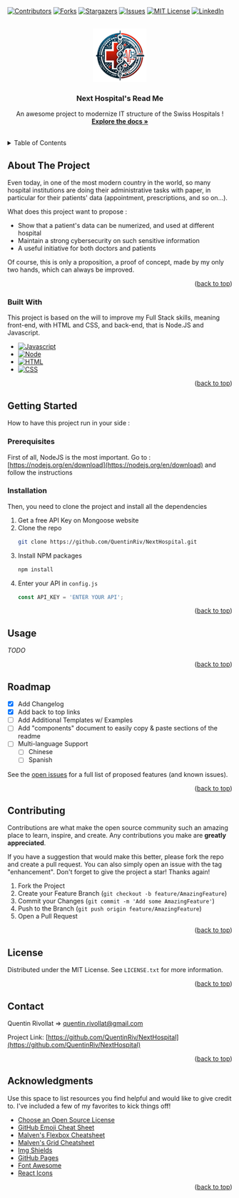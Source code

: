 <!-- Improved compatibility of back to top link: See: https://github.com/othneildrew/Best-README-Template/pull/73 -->
<a name="readme-top"></a>
<!--
*** Thanks for checking out the Best-README-Template. If you have a suggestion
*** that would make this better, please fork the repo and create a pull request
*** or simply open an issue with the tag "enhancement".
*** Don't forget to give the project a star!
*** Thanks again! Now go create something AMAZING! :D
-->



<!-- PROJECT SHIELDS -->
<!--
*** I'm using markdown "reference style" links for readability.
*** Reference links are enclosed in brackets [ ] instead of parentheses ( ).
*** See the bottom of this document for the declaration of the reference variables
*** for contributors-url, forks-url, etc. This is an optional, concise syntax you may use.
*** https://www.markdownguide.org/basic-syntax/#reference-style-links
-->
[![Contributors][contributors-shield]][contributors-url]
[![Forks][forks-shield]][forks-url]
[![Stargazers][stars-shield]][stars-url]
[![Issues][issues-shield]][issues-url]
[![MIT License][license-shield]][license-url]
[![LinkedIn][linkedin-shield]][linkedin-url]



<!-- PROJECT LOGO -->
<br />
<div align="center">
  <a href="https://github.com/othneildrew/Best-README-Template">
    <img src="public/image/NextHosp.png" alt="Logo" width="120" height="120">
  </a>

  <h3 align="center">Next Hospital's Read Me</h3>

  <p align="center">
    An awesome project to modernize IT structure of the Swiss Hospitals !
    <br />
    <a href="https://github.com/QuentinRiv/NextHospital"><strong>Explore the docs »</strong></a>
    <br />
    <br />

  </p>
</div>



<!-- TABLE OF CONTENTS -->
<details>
  <summary>Table of Contents</summary>
  <ol>
    <li>
      <a href="#about-the-project">About The Project</a>
      <ul>
        <li><a href="#built-with">Built With</a></li>
      </ul>
    </li>
    <li>
      <a href="#getting-started">Getting Started</a>
      <ul>
        <li><a href="#prerequisites">Prerequisites</a></li>
        <li><a href="#installation">Installation</a></li>
      </ul>
    </li>
    <li><a href="#usage">Usage</a></li>
    <li><a href="#roadmap">Roadmap</a></li>
    <li><a href="#contributing">Contributing</a></li>
    <li><a href="#license">License</a></li>
    <li><a href="#contact">Contact</a></li>
    <li><a href="#acknowledgments">Acknowledgments</a></li>
  </ol>
</details>



<!-- ABOUT THE PROJECT -->
## About The Project

Even today, in one of the most modern country in the world, so many hospital institutions are doing their administrative tasks with paper, in particular for their patients' data (appointment, prescriptions, and so on...).

What does this project want to propose :
* Show that a patient's data can be numerized, and used at different hospital
* Maintain a strong cybersecurity on such sensitive information
* A useful initiative for both doctors and patients

Of course, this is only a proposition, a proof of concept, made by my only two hands, which can always be improved.

<p align="right">(<a href="#readme-top">back to top</a>)</p>



### Built With

This project is based on the will to improve my Full Stack skills, meaning front-end, with HTML and CSS, and back-end, that is Node.JS and Javascript.

* [![Javascript][Javascript.com]][Javascript-url]
* [![Node][Node.com]][Node-url]
* [![HTML][HTML.com]][HTML-url]
* [![CSS][CSS.com]][CSS-url]

<p align="right">(<a href="#readme-top">back to top</a>)</p>



<!-- GETTING STARTED -->
## Getting Started
How to have this project run in your side :

### Prerequisites

First of all, NodeJS is the most important.
Go to : 
[https://nodejs.org/en/download](https://nodejs.org/en/download)
 and follow the instructions

### Installation

Then, you need to clone the project and install all the dependencies 

1. Get a free API Key on Mongoose website
2. Clone the repo
   ```sh
   git clone https://github.com/QuentinRiv/NextHospital.git
   ```
3. Install NPM packages
   ```sh
   npm install
   ```
4. Enter your API in `config.js`
   ```js
   const API_KEY = 'ENTER YOUR API';
   ```

<p align="right">(<a href="#readme-top">back to top</a>)</p>



<!-- USAGE EXAMPLES -->
## Usage
_TODO_

<p align="right">(<a href="#readme-top">back to top</a>)</p>



<!-- ROADMAP -->
## Roadmap

- [x] Add Changelog
- [x] Add back to top links
- [ ] Add Additional Templates w/ Examples
- [ ] Add "components" document to easily copy & paste sections of the readme
- [ ] Multi-language Support
    - [ ] Chinese
    - [ ] Spanish

See the [open issues](https://github.com/QuentinRiv/NextHospital/issues) for a full list of proposed features (and known issues).

<p align="right">(<a href="#readme-top">back to top</a>)</p>



<!-- CONTRIBUTING -->
## Contributing

Contributions are what make the open source community such an amazing place to learn, inspire, and create. Any contributions you make are **greatly appreciated**.

If you have a suggestion that would make this better, please fork the repo and create a pull request. You can also simply open an issue with the tag "enhancement".
Don't forget to give the project a star! Thanks again!

1. Fork the Project
2. Create your Feature Branch (`git checkout -b feature/AmazingFeature`)
3. Commit your Changes (`git commit -m 'Add some AmazingFeature'`)
4. Push to the Branch (`git push origin feature/AmazingFeature`)
5. Open a Pull Request

<p align="right">(<a href="#readme-top">back to top</a>)</p>



<!-- LICENSE -->
## License

Distributed under the MIT License. See `LICENSE.txt` for more information.

<p align="right">(<a href="#readme-top">back to top</a>)</p>



<!-- CONTACT -->
## Contact

Quentin Rivollat => quentin.rivollat@gmail.com

Project Link: [https://github.com/QuentinRiv/NextHospital](https://github.com/QuentinRiv/NextHospital)

<p align="right">(<a href="#readme-top">back to top</a>)</p>



<!-- ACKNOWLEDGMENTS -->
## Acknowledgments

Use this space to list resources you find helpful and would like to give credit to. I've included a few of my favorites to kick things off!

* [Choose an Open Source License](https://choosealicense.com)
* [GitHub Emoji Cheat Sheet](https://www.webpagefx.com/tools/emoji-cheat-sheet)
* [Malven's Flexbox Cheatsheet](https://flexbox.malven.co/)
* [Malven's Grid Cheatsheet](https://grid.malven.co/)
* [Img Shields](https://shields.io)
* [GitHub Pages](https://pages.github.com)
* [Font Awesome](https://fontawesome.com)
* [React Icons](https://react-icons.github.io/react-icons/search)

<p align="right">(<a href="#readme-top">back to top</a>)</p>



<!-- MARKDOWN LINKS & IMAGES -->
<!-- https://www.markdownguide.org/basic-syntax/#reference-style-links -->
[contributors-shield]: https://img.shields.io/github/contributors/QuentinRiv/NextHospital?style=for-the-badge
[contributors-url]: https://github.com/QuentinRiv/NextHospital/contributors
[forks-shield]: https://img.shields.io/github/forks/QuentinRiv/NextHospital?style=for-the-badge
[forks-url]: https://github.com/QuentinRiv/NextHospital/members
[stars-shield]: https://img.shields.io/github/stars/QuentinRiv/NextHospital?style=for-the-badge
[stars-url]: https://github.com/QuentinRiv/NextHospital/stargazers
[issues-shield]: https://img.shields.io/github/issues/QuentinRiv/NextHospital?style=for-the-badge
[issues-url]: https://github.com/QuentinRiv/NextHospital/issues
[license-shield]: https://img.shields.io/github/license/QuentinRiv/NextHospital?style=for-the-badge
[license-url]: https://github.com/QuentinRiv/NextHospital/blob/master/LICENSE.txt
[linkedin-shield]: https://img.shields.io/badge/-LinkedIn-black.svg?style=for-the-badge&logo=linkedin&colorB=555
[linkedin-url]: https://linkedin.com/in/quentinrivollat
[product-screenshot]: images/screenshot.png
[Node.com]: https://img.shields.io/badge/NodeJS-green?style=for-the-badge&logo=node.js&logoColor=black
[Node-url]: https://nodejs.org/en
[Javascript.com]: https://img.shields.io/badge/Javascript-FFCC33?style=for-the-badge&logo=javascript&logoColor=black
[Javascript-url]: https://developer.mozilla.org/fr/docs/Web/JavaScript
[HTML.com]: https://img.shields.io/badge/HTML-FF3300?style=for-the-badge&logo=html5&logoColor=white
[HTML-url]: (https://developer.mozilla.org/fr/docs/Web/HTML)
[CSS.com]: https://img.shields.io/badge/CSS-00CCFF?style=for-the-badge&logo=css3&logoColor=white
[CSS-url]: (https://developer.mozilla.org/fr/docs/Web/CSS)
